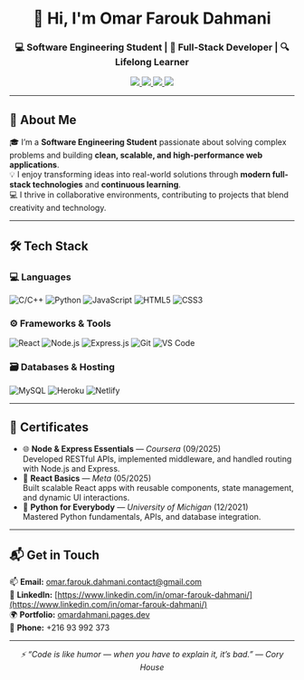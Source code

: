 <h1 align="center">👋 Hi, I'm Omar Farouk Dahmani</h1>
<h3 align="center">💻 Software Engineering Student | 🚀 Full-Stack Developer | 🔍 Lifelong Learner</h3>

<p align="center">
  <a href="https://omardahmani.pages.dev">
    <img src="https://img.shields.io/badge/Portfolio-Omar Dahmani-violet?style=for-the-badge&logo=google-chrome&logoColor=white" />
  </a>
  <a href="https://www.upwork.com/freelancers/~013077f0433bc70d9e">
    <img src="https://img.shields.io/badge/Upwork-Profile-6FDA44?style=for-the-badge&logo=upwork&logoColor=white" />
  </a>
  <a href="https://www.linkedin.com/in/omar-farouk-dahmani/">
    <img src="https://img.shields.io/badge/LinkedIn-Omar%20Farouk%20Dahmani-0A66C2?style=for-the-badge&logo=linkedin&logoColor=white" />
  </a>
  <a href="mailto:omar.farouk.dahmani.contact@gmail.com">
    <img src="https://img.shields.io/badge/Email-Contact-D14836?style=for-the-badge&logo=gmail&logoColor=white" />
  </a>
</p>

---

## 🧠 About Me

🎓 I’m a **Software Engineering Student** passionate about solving complex problems and building **clean, scalable, and high-performance web applications**.  
💡 I enjoy transforming ideas into real-world solutions through **modern full-stack technologies** and **continuous learning**.  
💻 I thrive in collaborative environments, contributing to projects that blend creativity and technology.

---

## 🛠️ Tech Stack

### 💻 Languages
![C/C++](https://img.shields.io/badge/C/C++-00599C?style=flat-square&logo=c&logoColor=white)
![Python](https://img.shields.io/badge/Python-3776AB?style=flat-square&logo=python&logoColor=white)
![JavaScript](https://img.shields.io/badge/JavaScript-F7DF1E?style=flat-square&logo=javascript&logoColor=black)
![HTML5](https://img.shields.io/badge/HTML5-E34F26?style=flat-square&logo=html5&logoColor=white)
![CSS3](https://img.shields.io/badge/CSS3-1572B6?style=flat-square&logo=css3&logoColor=white)

### ⚙️ Frameworks & Tools
![React](https://img.shields.io/badge/React-61DAFB?style=flat-square&logo=react&logoColor=black)
![Node.js](https://img.shields.io/badge/Node.js-339933?style=flat-square&logo=node.js&logoColor=white)
![Express.js](https://img.shields.io/badge/Express.js-000000?style=flat-square&logo=express&logoColor=white)
![Git](https://img.shields.io/badge/Git-F05032?style=flat-square&logo=git&logoColor=white)
![VS Code](https://img.shields.io/badge/VS_Code-0078D4?style=flat-square&logo=visualstudiocode&logoColor=white)

### 🗃️ Databases & Hosting
![MySQL](https://img.shields.io/badge/MySQL-4479A1?style=flat-square&logo=mysql&logoColor=white)
![Heroku](https://img.shields.io/badge/Heroku-430098?style=flat-square&logo=heroku&logoColor=white)
![Netlify](https://img.shields.io/badge/Netlify-00C7B7?style=flat-square&logo=netlify&logoColor=white)


---

## 🧾 Certificates

- 🌐 **Node & Express Essentials** — *Coursera* (09/2025)  
  Developed RESTful APIs, implemented middleware, and handled routing with Node.js and Express.
- 🧩 **React Basics** — *Meta* (05/2025)  
  Built scalable React apps with reusable components, state management, and dynamic UI interactions.  
- 🐍 **Python for Everybody** — *University of Michigan* (12/2021)  
  Mastered Python fundamentals, APIs, and database integration.  

---

## 📬 Get in Touch

📫 **Email:** [omar.farouk.dahmani.contact@gmail.com](mailto:omar.farouk.dahmani.contact@gmail.com)  
🔗 **LinkedIn:** [https://www.linkedin.com/in/omar-farouk-dahmani/](https://www.linkedin.com/in/omar-farouk-dahmani/)  
🌍 **Portfolio:** [omardahmani.pages.dev](https://omardahmani.pages.dev)  
📱 **Phone:** +216 93 992 373  

---

<p align="center">
  <em>⚡ “Code is like humor — when you have to explain it, it’s bad.” — Cory House</em>
</p>

